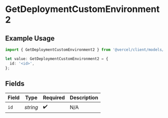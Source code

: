 # GetDeploymentCustomEnvironment2

## Example Usage

```typescript
import { GetDeploymentCustomEnvironment2 } from '@vercel/client/models/operations';

let value: GetDeploymentCustomEnvironment2 = {
  id: '<id>',
};
```

## Fields

| Field | Type     | Required           | Description |
| ----- | -------- | ------------------ | ----------- |
| `id`  | _string_ | :heavy_check_mark: | N/A         |
